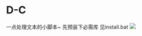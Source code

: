# D-C
一点处理文本的小脚本~
先预装下必需库 见install.bat
![](https://github.com/entangle1993/Data-Coping/blob/master/sz.jpg?raw=true)
